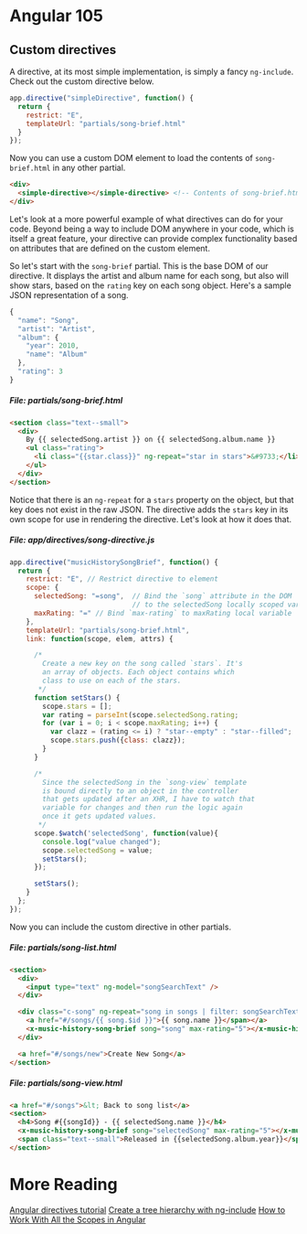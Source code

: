 # Angular 105

## Custom directives

A directive, at its most simple implementation, is simply a fancy `ng-include`. Check out the custom directive below.

```js
app.directive("simpleDirective", function() {
  return {
    restrict: "E",
    templateUrl: "partials/song-brief.html"
  }
});
```

Now you can use a custom DOM element to load the contents of `song-brief.html` in any other partial.

```html
<div>
  <simple-directive></simple-directive> <!-- Contents of song-brief.html will go here -->
</div>
```

Let's look at a more powerful example of what directives can do for your code. Beyond being a way to include DOM anywhere in your code, which is itself a great feature, your directive can provide complex functionality based on attributes that are defined on the custom element.

So let's start with the `song-brief` partial. This is the base DOM of our directive. It displays the artist and album name for each song, but also will show stars, based on the `rating` key on each song object. Here's a sample JSON representation of a song.

```js
{
  "name": "Song",
  "artist": "Artist",
  "album": {
    "year": 2010,
    "name": "Album"
  },
  "rating": 3
}
```

##### **File:** partials/song-brief.html

```html
<section class="text--small">
  <div>
    By {{ selectedSong.artist }} on {{ selectedSong.album.name }}
    <ul class="rating">
      <li class="{{star.class}}" ng-repeat="star in stars">&#9733;</li>
    </ul>
  </div>
</section>
```

Notice that there is an `ng-repeat` for a `stars` property on the object, but that key does not exist in the raw JSON. The directive adds the `stars` key in its own scope for use in rendering the directive. Let's look at how it does that.

##### **File:** app/directives/song-directive.js
```js
app.directive("musicHistorySongBrief", function() {
  return {
    restrict: "E", // Restrict directive to element
    scope: {
      selectedSong: "=song",  // Bind the `song` attribute in the DOM
                              // to the selectedSong locally scoped variable
      maxRating: "=" // Bind `max-rating` to maxRating local variable
    },
    templateUrl: "partials/song-brief.html",
    link: function(scope, elem, attrs) {

      /*
        Create a new key on the song called `stars`. It's
        an array of objects. Each object contains which
        class to use on each of the stars.
       */
      function setStars() {
        scope.stars = [];
        var rating = parseInt(scope.selectedSong.rating;
        for (var i = 0; i < scope.maxRating; i++) {
          var clazz = (rating <= i) ? "star--empty" : "star--filled";
          scope.stars.push({class: clazz});
        }
      }

      /*
        Since the selectedSong in the `song-view` template
        is bound directly to an object in the controller
        that gets updated after an XHR, I have to watch that
        variable for changes and then run the logic again
        once it gets updated values.
       */
      scope.$watch('selectedSong', function(value){
        console.log("value changed");
        scope.selectedSong = value;
        setStars();
      });

      setStars();
    }
  };
});
```

Now you can include the custom directive in other partials.

##### **File:** partials/song-list.html

```html
<section>
  <div>
    <input type="text" ng-model="songSearchText" />
  </div>

  <div class="c-song" ng-repeat="song in songs | filter: songSearchText">
    <a href="#/songs/{{ song.$id }}">{{ song.name }}</span></a>
    <x-music-history-song-brief song="song" max-rating="5"></x-music-history-song-brief>
  </div>

  <a href="#/songs/new">Create New Song</a>
</section>
```

##### **File:** partials/song-view.html

```html
<a href="#/songs">&lt; Back to song list</a>
<section>
  <h4>Song #{{songId}} - {{ selectedSong.name }}</h4>
  <x-music-history-song-brief song="selectedSong" max-rating="5"></x-music-history-song-brief>
  <span class="text--small">Released in {{selectedSong.album.year}}</span>
</section>
```

# More Reading
[Angular directives tutorial](http://www.befundoo.com/university/tutorials/angularjs-directives-tutorial/)
[Create a tree hierarchy with ng-include](http://gurustop.net/blog/2014/07/15/angularjs-using-templates-ng-include-create-infinite-tree/)
[How to Work With All the Scopes in Angular](http://jonathancreamer.com/working-with-all-the-different-kinds-of-scopes-in-angular/)
